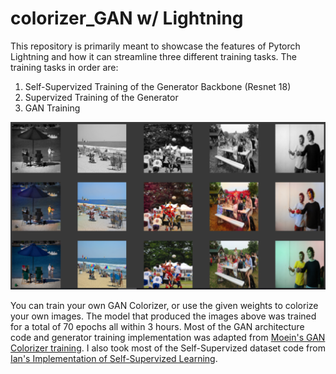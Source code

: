 # colorizer_GAN w/ Lightning

This repository is primarily meant to showcase the features of Pytorch Lightning and how it can streamline three different training tasks. 
The training tasks in order are: </br>

1. Self-Supervized Training  of the Generator Backbone (Resnet 18) </br>
2. Supervized Training of the Generator </br>
3. GAN Training </br>


![](sample.png?raw=true "GAN Colorizer from Scratch (No Pretrained weights used!)")

You can train your own GAN Colorizer, or use the given weights to colorize your own images. The model that produced the images above was trained for a total of 70 epochs all within 3 hours. Most of the GAN architecture code and generator training implementation was adapted from [Moein's GAN Colorizer training](https://colab.research.google.com/github/moein-shariatnia/Deep-Learning/blob/main/Image%20Colorization%20Tutorial/Image%20Colorization%20with%20U-Net%20and%20GAN%20Tutorial.ipynb#scrollTo=S_b9HzPgYTpq). I also took most of the Self-Supervized dataset code from [Ian's Implementation of Self-Supervized Learning](https://snappishproductions.com/blog/2020/05/25/image-self-supervised-training-with-pytorch-lightning.html.html).
